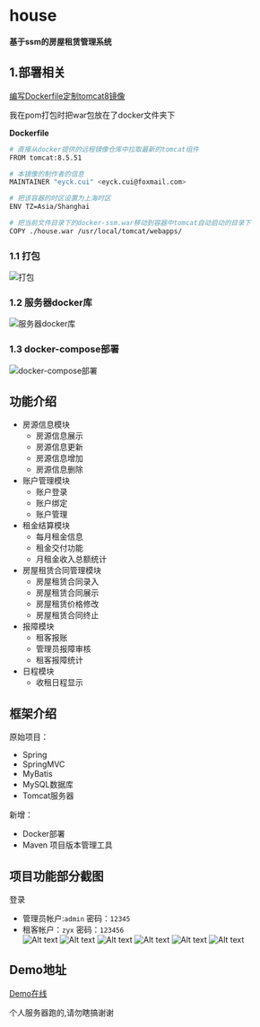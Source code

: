 # house
**基于ssm的房屋租赁管理系统**  

## 1.部署相关
[编写Dockerfile定制tomcat8镜像](https://www.yuque.com/shihuangzhedebiji/web-server/dwxivb)

我在pom打包时把war包放在了docker文件夹下   

**Dockerfile** 
```bash
# 直接从docker提供的远程镜像仓库中拉取最新的tomcat组件
FROM tomcat:8.5.51

# 本镜像的制作者的信息
MAINTAINER "eyck.cui" <eyck.cui@foxmail.com>

# 把该容器的时区设置为上海时区
ENV TZ=Asia/Shanghai

# 把当前文件目录下的docker-ssm.war移动到容器中tomcat自动启动的目录下
COPY ./house.war /usr/local/tomcat/webapps/
```
### 1.1 打包

![打包](http://ww1.sinaimg.cn/large/d1db9fd3gy1ga48p0s8dzj212o0jajuc.jpg)

### 1.2 服务器docker库

![服务器docker库](http://ww1.sinaimg.cn/large/d1db9fd3gy1ga48qvpokyj20y50om3zz.jpg)

### 1.3 docker-compose部署 

![docker-compose部署](http://ww1.sinaimg.cn/large/d1db9fd3gy1ga48tuufucj211j0lhju4.jpg)

## 功能介绍

- 房源信息模块 
    - 房源信息展示
    - 房源信息更新 
    - 房源信息增加 
    - 房源信息删除    
- 账户管理模块 
    - 账户登录 
    - 账户绑定 
    - 账户管理   
- 租金结算模块
    - 每月租金信息
    - 租金交付功能
    - 月租金收入总额统计  
- 房屋租赁合同管理模块
    - 房屋租赁合同录入
    - 房屋租赁合同展示
    - 房屋租赁价格修改
    - 房屋租赁合同终止  
- 报障模块
    - 租客报账
    - 管理员报障审核
    - 租客报障统计   
- 日程模块 
    - 收租日程显示
## 框架介绍
原始项目：  
  - Spring 
  - SpringMVC
  - MyBatis
  - MySQL数据库
  - Tomcat服务器  
  
 新增：  
  - Docker部署
  - Maven 项目版本管理工具


## 项目功能部分截图
登录  
- 管理员帐户:`admin` 密码：`12345`  
- 租客帐户：`zyx` 密码：`123456`  
![Alt text](https://github.com/chiuwingyan/house/blob/master/img/1.png)
![Alt text](https://github.com/chiuwingyan/house/blob/master/img/2.png)
![Alt text](https://github.com/chiuwingyan/house/blob/master/img/3.png)
![Alt text](https://github.com/chiuwingyan/house/blob/master/img/4.png)
![Alt text](https://github.com/chiuwingyan/house/blob/master/img/5.png)
![Alt text](https://github.com/chiuwingyan/house/blob/master/img/6.png)

## Demo地址

[Demo在线](http://47.101.145.181:9898/house/login.action)  

个人服务器跑的,请勿瞎搞谢谢
